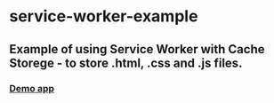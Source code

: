 # service-worker-example
## Example of using Service Worker with Cache Storege - to store .html, .css and .js files.
### [Demo app](https://pawelgargula.github.io/service-worker-example/)

